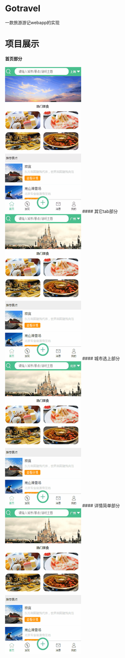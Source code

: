 # Gotravel
一款旅游游记webapp的实现

# 项目展示
#### 首页部分
<img src="https://github.com/Ciketoom/eshop-pic/blob/master/travel/shouye.gif" width="250" height="480" alt="项目首页模块"/>
#### 其它tab部分
<img src="https://github.com/Ciketoom/eshop-pic/blob/master/travel/qita.gif" width="250" height="480" alt="项目其它页面模块"/>
#### 城市选上部分
<img src="https://github.com/Ciketoom/eshop-pic/blob/master/travel/city.gif" width="250" height="480" alt="项目城市选择页面模块"/>
#### 详情简单部分
<img src="https://github.com/Ciketoom/eshop-pic/blob/master/travel/detail.gif" width="250" height="480" alt="项目详情页面模块"/>
